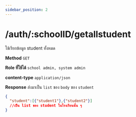 ```yaml
---
sidebar_position: 2
---
```


# /auth/:schoolID/getallstudent


ใช้เรียกข้อมูล student ทั้งหมด



**Method** `GET`

**Role ที่ใช้ได้** `school admin, system admin`

**content-type** `application/json`



**Response** ส่งมาเป็น `list` ของ `body` ของ `student` 

```json title="Response (Parginate)"
{
  "student":[{"student1"},{"student2"}]
  //เป็น list ของ student ในโรงเรียนนั้น ๆ 
}
```

